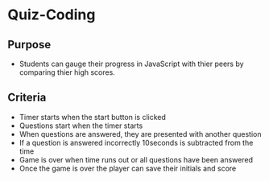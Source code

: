 # Quiz-Coding

## Purpose
* Students can gauge their progress in JavaScript with thier peers by comparing thier high scores. 

## Criteria 
* Timer starts when the start button is clicked 
* Questions start when the timer starts
* When questions are answered, they are presented with another question
* If a question is answered incorrectly 10seconds is subtracted from the time
* Game is over when time runs out or all questions have been answered
* Once the game is over the player can save their initials and score

